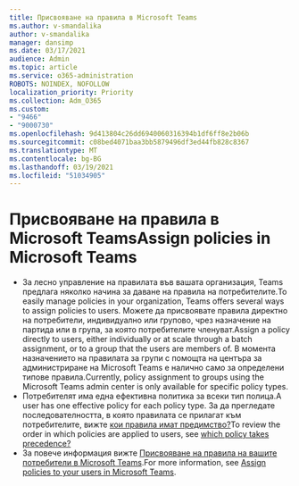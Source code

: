 ```yaml
---
title: Присвояване на правила в Microsoft Teams
ms.author: v-smandalika
author: v-smandalika
manager: dansimp
ms.date: 03/17/2021
audience: Admin
ms.topic: article
ms.service: o365-administration
ROBOTS: NOINDEX, NOFOLLOW
localization_priority: Priority
ms.collection: Adm_O365
ms.custom:
- "9466"
- "9000730"
ms.openlocfilehash: 9d413804c26dd6940060316394b1df6ff8e2b06b
ms.sourcegitcommit: c08bed4071baa3bb5879496df3ed44fb828c8367
ms.translationtype: MT
ms.contentlocale: bg-BG
ms.lasthandoff: 03/19/2021
ms.locfileid: "51034905"
---
```

# <a name="assign-policies-in-microsoft-teams"></a><span data-ttu-id="071a9-102">Присвояване на правила в Microsoft Teams</span><span class="sxs-lookup"><span data-stu-id="071a9-102">Assign policies in Microsoft Teams</span></span>

- <span data-ttu-id="071a9-103">За лесно управление на правилата във вашата организация, Teams предлага няколко начина за даване на правила на потребителите.</span><span class="sxs-lookup"><span data-stu-id="071a9-103">To easily manage policies in your organization, Teams offers several ways to assign policies to users.</span></span> <span data-ttu-id="071a9-104">Можете да присвоявате правила директно на потребители, индивидуално или групово, чрез назначение на партида или в група, за която потребителите членуват.</span><span class="sxs-lookup"><span data-stu-id="071a9-104">Assign a policy directly to users, either individually or at scale through a batch assignment, or to a group that the users are members of.</span></span>  <span data-ttu-id="071a9-105">В момента назначението на правилата за групи с помощта на центъра за администриране на Microsoft Teams е налично само за определени типове правила.</span><span class="sxs-lookup"><span data-stu-id="071a9-105">Currently, policy assignment to groups using the Microsoft Teams admin center is only available for specific policy types.</span></span> 
- <span data-ttu-id="071a9-106">Потребителят има една ефективна политика за всеки тип полица.</span><span class="sxs-lookup"><span data-stu-id="071a9-106">A user has one effective policy for each policy type.</span></span> <span data-ttu-id="071a9-107">За да прегледате последователността, в която правилата се прилагат към потребителите, вижте [кои правила имат предимство?](https://docs.microsoft.com/microsoftteams/assign-policies#which-policy-takes-precedence)</span><span class="sxs-lookup"><span data-stu-id="071a9-107">To review the order in which policies are applied to users, see [which policy takes precedence?](https://docs.microsoft.com/microsoftteams/assign-policies#which-policy-takes-precedence)</span></span>
- <span data-ttu-id="071a9-108">За повече информация вижте [Присвояване на правила на вашите потребители в Microsoft Teams](https://docs.microsoft.com/microsoftteams/assign-policies).</span><span class="sxs-lookup"><span data-stu-id="071a9-108">For more information, see [Assign policies to your users in Microsoft Teams](https://docs.microsoft.com/microsoftteams/assign-policies).</span></span>